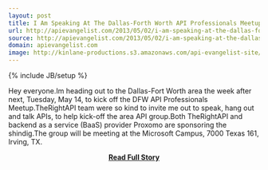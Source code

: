 ```yaml
---
layout: post
title: I Am Speaking At The Dallas-Forth Worth API Professionals Meetup May 14th
url: http://apievangelist.com/2013/05/02/i-am-speaking-at-the-dallas-forth-worth-api-professionals-meetup-may-14th/
source: http://apievangelist.com/2013/05/02/i-am-speaking-at-the-dallas-forth-worth-api-professionals-meetup-may-14th/
domain: apievangelist.com
image: http://kinlane-productions.s3.amazonaws.com/api-evangelist-site/blog/dfw-api-meetup-group.jpeg
---
```

{% include JB/setup %}<p>Hey everyone.Im heading out to the Dallas-Fort Worth area the week after next, Tuesday, May 14, to kick off the DFW API Professionals Meetup.TheRightAPI&nbsp;team were so kind to invite me out to speak, hang out and talk APIs, to help kick-off the area API group.Both&nbsp;TheRightAPI&nbsp;and backend as a service (BaaS) provider Proxomo are sponsoring the shindig.The group will be meeting at the Microsoft Campus, 7000 Texas 161, Irving, TX.</p>
<center><p><a href="http://apievangelist.com/2013/05/02/i-am-speaking-at-the-dallas-forth-worth-api-professionals-meetup-may-14th/" style='padding:25px; font-sze:18px; font-weight: bold;'>Read Full Story</a></p></center>
